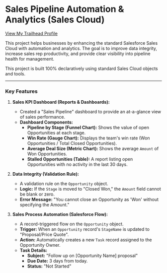# Sales Pipeline Automation & Analytics (Sales Cloud)

[View My Trailhead Profile](https://www.salesforce.com/trailblazer/ro71c9g5wnqv25408q)

This project helps businesses by enhancing the standard Salesforce Sales Cloud with automation and analytics. The goal is to improve data integrity, increase sales rep productivity, and provide clear visibility into pipeline health for management.

This project is built 100% declaratively using standard Sales Cloud objects and tools.

---

### Key Features

1.  **Sales KPI Dashboard (Reports & Dashboards):**
    * Created a "Sales Pipeline" dashboard to provide an at-a-glance view of sales performance.
    * **Dashboard Components:**
        * **Pipeline by Stage (Funnel Chart):** Shows the value of open Opportunities at each stage.
        * **Win Rate (Gauge Chart):** Displays the team's win rate (Won Opportunities / Total Closed Opportunities).
        * **Average Deal Size (Metric Chart):** Shows the average `Amount` of Won Opportunities.
        * **Stalled Opportunities (Table):** A report listing open Opportunities with no activity in the last 30 days.

2.  **Data Integrity (Validation Rule):**
    * A validation rule on the `Opportunity` object.
    * **Logic:** If the `Stage` is moved to "Closed Won," the `Amount` field cannot be blank or zero.
    * **Error Message:** "You cannot close an Opportunity as 'Won' without specifying the Amount."

3.  **Sales Process Automation (Salesforce Flow):**
    * A record-triggered flow on the `Opportunity` object.
    * **Trigger:** When an `Opportunity` record's `StageName` is updated to "Proposal/Price Quote".
    * **Action:** Automatically creates a new `Task` record assigned to the Opportunity Owner.
    * **Task Details:**
        * **Subject:** "Follow up on [Opportunity Name] proposal"
        * **Due Date:** 3 days from today.
        * **Status:** "Not Started"
